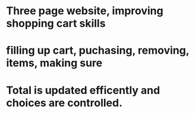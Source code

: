 # Three page website, improving shopping cart skills
# filling up cart, puchasing, removing, items, making sure
# Total is updated efficently and choices are controlled.